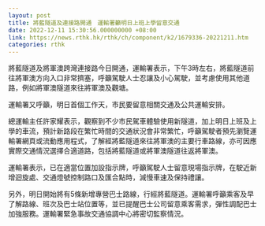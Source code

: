 ```yaml
---
layout: post
title: 將藍隧道及連接路開通　運輸署籲明日上班上學留意交通
date: 2022-12-11 15:30:56.000000000 +08:00
link: https://news.rthk.hk/rthk/ch/component/k2/1679336-20221211.htm
categories: rthk
---
```


將藍隧道及將軍澳跨灣連接路今日開通，運輸署表示，下午3時左右，將藍隧道前往將軍澳方向入口非常擠塞，呼籲駕駛人士忍讓及小心駕駛，並考慮使用其他道路，例如將軍澳隧道來往將軍澳及觀塘。

運輸署又呼籲，明日首個工作天，市民要留意相關交通及公共運輸安排。

總運輸主任許家耀表示，觀察到不少市民駕車體驗使用新隧道，加上明日上班及上學的車流，預計新路段在繁忙時間的交通狀況會非常繁忙，呼籲駕駛者預先瀏覽運輸署網頁或流動應用程式，了解經將藍隧道來往將軍澳的主要行車路線，亦可因應實際交通情況選擇合適道路，包括將藍隧道或將軍澳隧道往返將軍澳。

運輸署表示，已在適當位置加設指示牌，呼籲駕駛人士留意現場指示牌，在駛近新增迴旋處、交通燈號控制路口及匯合點時，減慢車速及保持禮讓。

另外，明日開始將有5條新增專營巴士路線，行經將藍隧道。運輸署呼籲乘客及早了解路線、班次及巴士站位置等，並已提醒巴士公司留意乘客需求，彈性調配巴士加強服務。運輸署緊急事故交通協調中心將密切監察情況。
